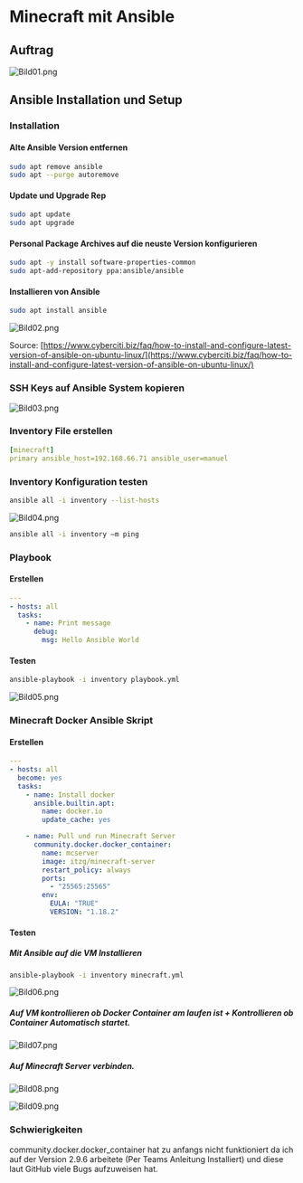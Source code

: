 # Minecraft mit Ansible

## Auftrag

![Bild01.png](/images/minecraft-mit-ansible/Bild01.png)

## Ansible Installation und Setup

### Installation

#### Alte Ansible Version entfernen

``` bash
sudo apt remove ansible
sudo apt --purge autoremove
```

#### Update und Upgrade Rep

``` bash
sudo apt update
sudo apt upgrade
```

#### Personal Package Archives auf die neuste Version konfigurieren

``` bash
sudo apt -y install software-properties-common
sudo apt-add-repository ppa:ansible/ansible
```

#### Installieren von Ansible

``` bash
sudo apt install ansible
```

![Bild02.png](/images/minecraft-mit-ansible/Bild02.png) 

Source: [https://www.cyberciti.biz/faq/how-to-install-and-configure-latest-version-of-ansible-on-ubuntu-linux/](https://www.cyberciti.biz/faq/how-to-install-and-configure-latest-version-of-ansible-on-ubuntu-linux/)

### SSH Keys auf Ansible System kopieren

![Bild03.png](/images/minecraft-mit-ansible/Bild03.png) 

### Inventory File erstellen

``` yaml title="inventory"
[minecraft]
primary ansible_host=192.168.66.71 ansible_user=manuel
```

### Inventory Konfiguration testen

``` bash
ansible all -i inventory --list-hosts
```

![Bild04.png](/images/minecraft-mit-ansible/Bild04.png) 

``` bash
ansible all -i inventory –m ping
```

### Playbook

#### Erstellen

``` yaml title="playbook.yml"
---
- hosts: all
  tasks:
    - name: Print message
      debug:
        msg: Hello Ansible World
```

#### Testen

``` bash
ansible-playbook -i inventory playbook.yml
```

![Bild05.png](/images/minecraft-mit-ansible/Bild05.png)

### Minecraft Docker Ansible Skript

#### Erstellen

``` yaml title="minecraft.yml"
---
- hosts: all
  become: yes
  tasks:
    - name: Install docker
      ansible.builtin.apt:
        name: docker.io
        update_cache: yes

    - name: Pull und run Minecraft Server
      community.docker.docker_container:
        name: mcserver
        image: itzg/minecraft-server
        restart_policy: always
        ports:
          - "25565:25565"
        env:
          EULA: "TRUE"
          VERSION: "1.18.2"
```

#### Testen

##### Mit Ansible auf die VM Installieren

``` bash
ansible-playbook -i inventory minecraft.yml
```

![Bild06.png](/images/minecraft-mit-ansible/Bild06.png)

##### Auf VM kontrollieren ob Docker Container am laufen ist + Kontrollieren ob Container Automatisch startet.

![Bild07.png](/images/minecraft-mit-ansible/Bild07.png)

##### Auf Minecraft Server verbinden.

![Bild08.png](/images/minecraft-mit-ansible/Bild08.png)

![Bild09.png](/images/minecraft-mit-ansible/Bild09.png)

### Schwierigkeiten

community.docker.docker_container hat zu anfangs nicht funktioniert da ich auf der Version 2.9.6 arbeitete (Per Teams Anleitung Installiert) und diese laut GitHub viele Bugs aufzuweisen hat. 